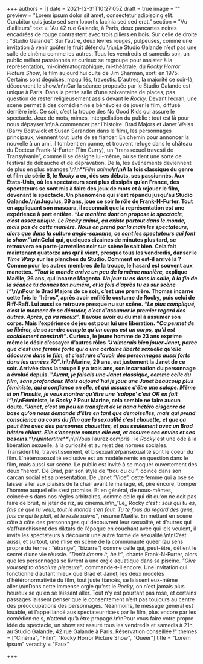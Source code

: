 +++
authors = []
date = 2021-12-31T10:27:05Z
draft = true
image = ""
preview = "Lorem ipsum dolor sit amet, consectetur adipiscing elit. Curabitur quis justo sed sem lobortis lacinia sed sed erat."
section = "Vu d'ailleurs"
text = "Au 42 rue Galande, à Paris, deux pancartes noires encadrées de rouge contrastent avec trois piliers en bois. Sur celle de droite : “Studio Galande”. Sur l’autre, deux lèvres rouges, pulpeuses, comme une invitation à venir goûter le fruit défendu.\n\nLe Studio Galande n’est pas une salle de cinéma comme les autres. Tous les vendredis et samedis soir, un public mêlant passionnés et curieux se regroupe pour assister à la représentation, mi-cinématographique, mi-théâtrale, du _Rocky Horror Picture Show_, le film aujourd’hui culte de Jim Sharman, sorti en 1975. Certains sont déguisés, maquillés, travestis. D’autres, la majorité ce soir-là, découvrent le show.\n\nCar la séance proposée par le Studio Galande est unique à Paris. Dans la petite salle d’une soixantaine de places, pas question de rester religieusement assis devant le _Rocky_. Devant l’écran, une scène permet à des comédien·ne·s bénévoles de jouer le film, diffusé derrière iels. Ce soir, c’est la troupe des No Good Kids qui assure le spectacle. Jeux de mots, mimes, interpellation du public : tout est là pour nous dépayser.\n\nA commencer par l’histoire. Brad Majors et Janet Weiss (Barry Bostwick et Susan Sarandon dans le film), les personnages principaux, viennent tout juste de se fiancer. En chemin pour annoncer la nouvelle à un ami, il tombent en panne, et trouvent refuge dans le château du Docteur Frank-N-Furter (Tim Curry), un “transsexuel travesti de Transylvanie”, comme il se désigne lui-même, où se tient une sorte de festival de débauche et de dépravation. De là, les événements deviennent de plus en plus étranges.\n\n**_Film animé_**\n\nA la fois classique du genre et film de série B, le _Rocky_ a eu, dès ses débuts, ses passionnés. Aux Etats-Unis, où les spectateurs sont plus dissipés qu’en France, des spectateurs se sont mis à faire des jeux de mots et à rejouer le film, devenant le spectacle. Un phénomène qui s’est répandu jusqu’au Studio Galande.\n\nJugulus, 39 ans, joue ce soir le rôle de Frank-N-Furter. Tout en appliquant son mascara, il reconnaît que la représentation est une expérience à part entière. _“La manière dont on propose le spectacle, c’est assez unique. Le Rocky animé, ça existe partout dans le monde, mais pas de cette manière. Nous on prend par la main les spectateurs, alors que dans la culture anglo-saxonne, ce sont les spectateurs qui font le show.”_\n\nCelui qui, quelques dizaines de minutes plus tard, se retrouvera en porte-jarretelles noir sur scène le sait bien. Cela fait maintenant quatorze ans qu’il vient, presque tous les vendredis, danser le _Time Warp_ sur les planches du Studio. Comment en est-il arrivé là ? Comme pour les autres membres de la troupe, le hasard est souvent aux manettes. _“Tout le monde arrive un peu de la même manière,_ explique Maëlle, 26 ans, qui incarne Magenta. _Un jour tu es dans la salle, à la fin de la séance tu donnes ton numéro, et la fois d’après tu es sur scène !”_\n\nPour le Brad Majors de ce soir, c’est une première. Thomas incarne cette fois le “héros”, après avoir enfilé le costume de Rocky, puis celui de Riff-Raff. Lui aussi se retrouve presque nu sur scène. _“Le plus compliqué, c’est le moment de se dénuder, c’est d’assumer le premier regard des autres. Après, ça va mieux”_. Il avoue avoir eu du mal à assumer son corps. Mais l’expérience de jeu est pour lui une libération. _“Ça permet de se libérer, de se rendre compte qu’un corps est un corps, qu’il est socialement construit”_. Curieux, le jeune homme de 23 ans exprime même le désir d’essayer d’autres rôles _“J’aimerais bien jouer Janet, parce que c’est une femme forte qui a une certaine liberté sexuelle qu’elle découvre dans le film, et c’est rare d’avoir des personnages aussi forts dans les années 70”_.\n\nMarine, 29 ans, est justement la Janet de ce soir. Arrivée dans la troupe il y a trois ans, son incarnation du personnage a évolué depuis. \"_Avant, je faisais une Janet classique, comme celle du film, sans profondeur. Mais aujourd’hui je joue une Janet beaucoup plus féministe, qui a confiance en elle, et qui assume d’être une salope. Même si on l’insulte, je veux montrer qu’être une 'salope' c’est OK en fait !”_\n\nFéministe, le _Rocky_ ? Pour Marine, cela semble ne faire aucun doute. _“Janet, c’est un peu un transfert de la nana hétéro cisgenre de base qu’on nous demande d’être en tant que demoiselles, mais qui prend conscience au cours du film que la sexualité c’est chouette, et que ça peut être avec des personnes chouettes, et pas seulement avec un Brad hétéro chiant. Elle s’accepte comme elle est, et assume ses envies et ses besoins.”_\n\n**_Intertitre_**\n\nVous l’aurez compris : le _Rocky_ est une ode à la libération sexuelle, à la curiosité et au rejet des normes sociales. Transidentité, travestissement, et bisexualité/pansexualité sont le coeur du film. L'hétérosexualité exclusive est un modèle remis en question dans le film, mais aussi sur scène. Le public est invité à se moquer ouvertement des deux “héros”. De Brad, par son style de “trou du cul”, coincé dans son carcan social et sa présentation. De Janet “Vice”, cette femme qui a osé se laisser aller aux plaisirs de la chair avant le mariage, et, pire encore, tromper l’homme auquel elle s’est promise. Et en général, de nous-mêmes, coincé·e·s dans nos règles arbitraires, comme celle qui dit qu’on ne doit pas faire de bruit, ni jeter de riz, au cinéma.\n\n_“Le_ Rocky _c’est : sois qui tu es, fais ce que tu veux, tout le monde s’en fout. Tu te fous du regard des gens, fais ce qui te plaît, et le reste suivra”_, résume Maëlle. En mettant en scène côte à côte des personnages qui découvrent leur sexualité, et d’autres qui s’affranchissent des diktats de l’époque en couchant avec qui iels veulent, il invite les spectateurs à découvrir une autre forme de sexualité.\n\nC’est aussi, et surtout, une mise en scène de la communauté queer (au sens propre du terme : “étrange”, “bizarre”) comme celle qui, peut-être, détient le secret d’une vie réussie. _\"Don’t dream it, be it\"_, chante Frank-N-Furter, alors que les personnages se livrent à une orgie aquatique dans sa piscine. _\"Give yourself to absolute pleasure\"_, commande-t-il encore. Une invitation qui fonctionne d’autant mieux que Brad et Janet, les deux modèles d’hétéronormativité du film, tout juste fiancés, se laissent eux-même aller.\n\nDans cette immense orgie qu’est le _Rocky_, on n’est jamais plus heureux·se qu’en se laissant aller. Tout n’y est pourtant pas rose, et certains passages laissent penser que le consentement n’est pas toujours au centre des préoccupations des personnages. Néanmoins, le message général est louable, et l’appel lancé aux spectateur·rice·s par le film, plus encore par les comédien·ne·s, n’attend qu’à être propagé.\n\nPour vous faire votre propre idée du spectacle, un show est assuré tous les vendredis et samedis à 21h, au Studio Galande, 42 rue Galande à Paris. Réservation conseillée !"
themes = ["Cinéma", "Film", "Rocky Horror Picture Show", "Queer"]
title = "Lorem ipsum"
veracity = "Faux"

+++
